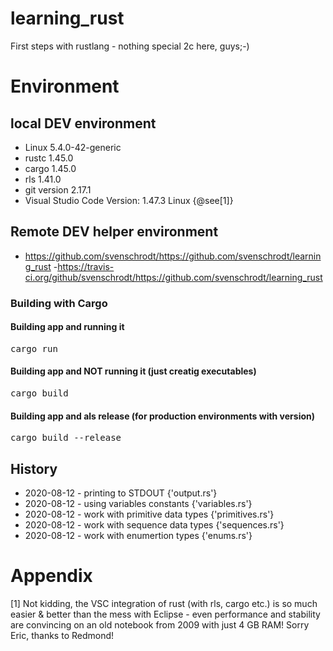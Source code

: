 # learning_rust
First steps with rustlang - nothing special 2c here, guys;-)

# Environment 

## local DEV environment
- Linux 5.4.0-42-generic
- rustc 1.45.0 
- cargo 1.45.0 
- rls 1.41.0
- git version 2.17.1
- Visual Studio Code Version: 1.47.3 Linux {@see[1]}

## Remote DEV helper environment 

- https://github.com/svenschrodt/https://github.com/svenschrodt/learning_rust
 -https://travis-ci.org/github/svenschrodt/https://github.com/svenschrodt/learning_rust

### Building with Cargo

#### Building app and running it

<pre>cargo run</pre>

#### Building app and NOT running it (just creatig executables)

<pre>cargo build</pre> 

#### Building app and als release (for production environments with version)

<pre>cargo build --release</pre>

## History 
- 2020-08-12 - printing to STDOUT {'output.rs'}
- 2020-08-12 - using variables constants {'variables.rs'}
- 2020-08-12 - work with primitive data types {'primitives.rs'}
- 2020-08-12 - work with sequence data types {'sequences.rs'}
- 2020-08-12 - work with enumertion types {'enums.rs'}

# Appendix

[1] Not kidding, the VSC integration of rust (with rls, cargo etc.) is so much easier & better than the mess with Eclipse - even performance and stability are convincing on an old notebook from 2009 with just 4 GB RAM! 
Sorry Eric, thanks to Redmond! 
